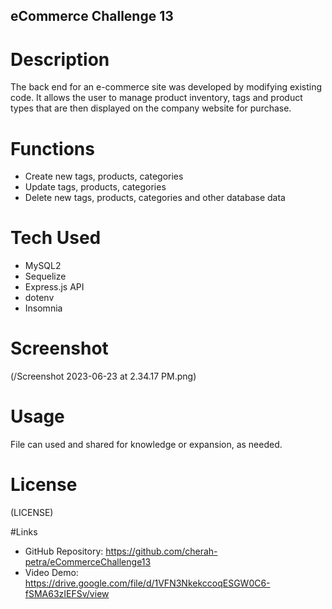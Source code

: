## eCommerce Challenge 13

# Description

The back end for an e-commerce site was developed by modifying existing code. It allows the user to manage product inventory, tags and product types that are then displayed on the company website for purchase. 

# Functions

- Create new tags, products, categories
- Update tags, products, categories
- Delete new tags, products, categories and other database data

# Tech Used

- MySQL2
- Sequelize
- Express.js API
- dotenv
- Insomnia

# Screenshot

(/Screenshot 2023-06-23 at 2.34.17 PM.png)

# Usage

File can used and shared for knowledge or expansion, as needed.

# License

(LICENSE)

#Links

- GitHub Repository: https://github.com/cherah-petra/eCommerceChallenge13
- Video Demo: https://drive.google.com/file/d/1VFN3NkekccoqESGW0C6-fSMA63zIEFSv/view


